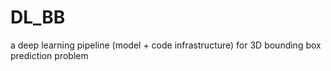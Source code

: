 # DL_BB
a deep learning pipeline (model + code infrastructure) for 3D bounding box prediction problem
